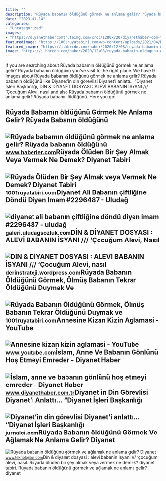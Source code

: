 ```yaml
---
title: ""
description: "Rüyada babamın öldüğünü görmek ne anlama gelir? rüyada babanın öldüğünü"
date: "2023-01-14"
categories:
- "Uncategorized"
images:
- "https://diyanethabercomtr.teimg.com/crop/1280x720/diyanethaber-com-tr/images/haberler/2022/03/islam_anne_ve_babanin_gonlunu_hos_etmeyi_reddeder_h22831_528d4.jpg"
featuredImage: "https://1001ruyatabiri.com/wp-content/uploads/2021/04/Ruyada-Babanin-oldugunu-gormek-babanin-oldugunu-duymak-olmus-babanin-tekrar-oldugunu-duymak-aglamak-diyanet.jpg"
featured_image: "https://i.hbrcdn.com/haber/2020/12/08/ruyada-babamin-oldugunu-gormek-ne-anlama-gelir-13787203_4735_m.jpg"
image: "https://i.hbrcdn.com/haber/2020/12/08/ruyada-babamin-oldugunu-gormek-ne-anlama-gelir-13787203_4735_m.jpg"
---
```


If you are searching about Rüyada babamın öldüğünü görmek ne anlama gelir? Rüyada babanın öldüğünü you've visit to the right place. We have 9 Images about Rüyada babamın öldüğünü görmek ne anlama gelir? Rüyada babanın öldüğünü like Diyanet’in din görevlisi Diyanet’i anlattı… “Diyanet İşleri Başkanlığı, DİN &amp; DİYANET DOSYASI : ALEVİ BABANIN İSYANI /// ‘Çocuğum Alevi, nasıl and also Rüyada babamın öldüğünü görmek ne anlama gelir? Rüyada babanın öldüğünü. Here you go:

Rüyada Babamın öldüğünü Görmek Ne Anlama Gelir? Rüyada Babanın öldüğünü
-----------------------------------------------------------------------

 ![Rüyada babamın öldüğünü görmek ne anlama gelir? Rüyada babanın öldüğünü](https://i.hbrcdn.com/haber/2020/12/08/ruyada-babamin-oldugunu-gormek-ne-anlama-gelir-13787203_4735_m.jpg) <small>www.haberler.com</small>Rüyada Ölüden Bir Şey Almak Veya Vermek Ne Demek? Diyanet Tabiri
----------------------------------------------------------------

 ![Rüyada Ölüden Bir Şey Almak veya Vermek Ne Demek? Diyanet Tabiri](https://1001ruyatabiri.com/wp-content/uploads/2019/11/ruyada-olu-gormek-ruyada-olum-gormek-oldugunu-gormek-olunun-dirilmesi-olmus-birini-gormek-oldugunu-gormek-annenin-babanin-cocugunun.jpg) <small>1001ruyatabiri.com</small>Diyanet Ali Babanın çiftliğine Döndü Diyen Imam #2296487 - Uludağ
-----------------------------------------------------------------

 ![diyanet ali babanın çiftliğine döndü diyen imam #2296487 - uludağ](https://galeri13.uludagsozluk.com/729/diyanet-ali-babanin-ciftligine-dondu-diyen-imam_2296487.png) <small>galeri.uludagsozluk.com</small>DİN &amp; DİYANET DOSYASI : ALEVİ BABANIN İSYANI /// ‘Çocuğum Alevi, Nasıl
--------------------------------------------------------------------------

 ![DİN & DİYANET DOSYASI : ALEVİ BABANIN İSYANI /// ‘Çocuğum Alevi, nasıl](https://derinstrateji.files.wordpress.com/2014/09/image001156.jpg?w=600) <small>derinstrateji.wordpress.com</small>Rüyada Babanın Öldüğünü Görmek, Ölmüş Babanın Tekrar Öldüğünü Duymak Ve
-----------------------------------------------------------------------

 ![Rüyada Babanın Öldüğünü Görmek, Ölmüş Babanın Tekrar Öldüğünü Duymak ve](https://1001ruyatabiri.com/wp-content/uploads/2021/04/Ruyada-Babanin-oldugunu-gormek-babanin-oldugunu-duymak-olmus-babanin-tekrar-oldugunu-duymak-aglamak-diyanet.jpg) <small>1001ruyatabiri.com</small>Annesine Kizan Kizin Aglamasi - YouTube
---------------------------------------

 ![Annesine kizan kizin aglamasi - YouTube](https://i.ytimg.com/vi/w8ngmG53SRw/maxresdefault.jpg?sqp=-oaymwEmCIAKENAF8quKqQMa8AEB-AHIAYAC6AKKAgwIABABGH8gOCgwMA8=&rs=AOn4CLBH-tycmtT6EcMbhLg-8e27Kfil3g) <small>www.youtube.com</small>İslam, Anne Ve Babanın Gönlünü Hoş Etmeyi Emreder - Diyanet Haber
-----------------------------------------------------------------

 ![İslam, anne ve babanın gönlünü hoş etmeyi emreder - Diyanet Haber](https://diyanethabercomtr.teimg.com/crop/1280x720/diyanethaber-com-tr/images/haberler/2022/03/islam_anne_ve_babanin_gonlunu_hos_etmeyi_reddeder_h22831_528d4.jpg) <small>www.diyanethaber.com.tr</small>Diyanet’in Din Görevlisi Diyanet’i Anlattı… “Diyanet İşleri Başkanlığı
----------------------------------------------------------------------

 ![Diyanet’in din görevlisi Diyanet’i anlattı… “Diyanet İşleri Başkanlığı](https://jurnalci.com/wp-content/uploads/2023/03/diyanetin-din-gorevlisi-diyaneti-anlatti-diyanet-isleri-baskanligi-ali-babanin-ciftligine-dondu-2y3a1Yqj-780x470.jpg) <small>jurnalci.com</small>Rüyada Babanın öldüğünü Görmek Ve Ağlamak Ne Anlama Gelir? Diyanet
------------------------------------------------------------------

 ![Rüyada babanın öldüğünü görmek ve ağlamak ne anlama gelir? Diyanet](https://cdn.teknolojibul.com/wp-content/uploads/2022/12/28000347/Ruyada-babanin-oldugunu-gormek.jpg) <small>www.teknolojibul.com</small>Di̇n &amp; di̇yanet dosyasi : alevi̇ babanin i̇syani /// ‘çocuğum alevi, nasıl. Rüyada ölüden bir şey almak veya vermek ne demek? diyanet tabiri. Rüyada babanın öldüğünü görmek ve ağlamak ne anlama gelir? diyanet
